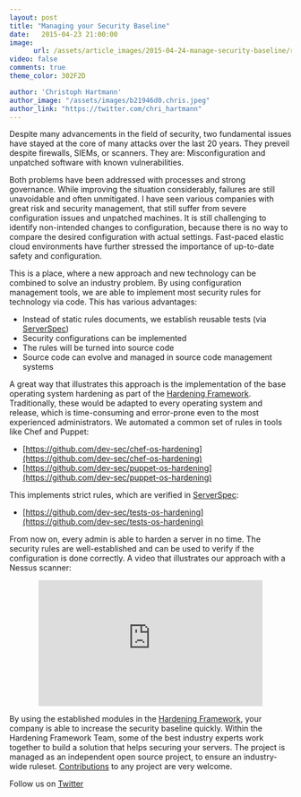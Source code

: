 ```yaml
---
layout: post
title: "Managing your Security Baseline"
date:   2015-04-23 21:00:00
image:
      url: /assets/article_images/2015-04-24-manage-security-baseline/rain.jpg
video: false
comments: true
theme_color: 302F2D

author: 'Christoph Hartmann'
author_image: "/assets/images/b21946d0.chris.jpeg"
author_link: "https://twitter.com/chri_hartmann"
---
```


Despite many advancements in the field of security, two fundamental issues have stayed at the core of many attacks over the last 20 years. They preveil despite firewalls, SIEMs, or scanners. They are: Misconfiguration and unpatched software with known vulnerabilities.

Both problems have been addressed with processes and strong governance. While improving the situation considerably, failures are still unavoidable and often unmitigated. I have seen various companies with great risk and security management, that still suffer from severe configuration issues and unpatched machines. It is still challenging to identify non-intended changes to configuration, because there is no way to compare the desired configuration with actual settings. Fast-paced elastic cloud environments have further stressed the importance of up-to-date safety and configuration.

This is a place, where a new approach and new technology can be combined to solve an industry problem. By using configuration management tools, we are able to implement most security rules for technology via code. This has various advantages:

- Instead of static rules documents, we establish reusable tests (via [ServerSpec](http://serverspec.org/))
- Security configurations can be implemented
- The rules will be turned into source code
- Source code can evolve and managed in source code management systems

A great way that illustrates this approach is the implementation of the base operating system hardening as part of the [Hardening Framework](http://dev-sec.io/). Traditionally, these would be adapted to every operating system and release, which is time-consuming and error-prone even to the most experienced administrators. We automated a common set of rules in tools like Chef and Puppet:

- [https://github.com/dev-sec/chef-os-hardening](https://github.com/dev-sec/chef-os-hardening)
- [https://github.com/dev-sec/puppet-os-hardening](https://github.com/dev-sec/puppet-os-hardening)

This implements strict rules, which are verified in [ServerSpec](http://serverspec.org/):

- [https://github.com/dev-sec/tests-os-hardening](https://github.com/dev-sec/tests-os-hardening)

From now on, every admin is able to harden a server in no time. The security rules are well-established and can be used to verify if the configuration is done correctly. A video that illustrates our approach with a Nessus scanner:

<p style="text-align:center">
<iframe src="https://player.vimeo.com/video/106808139?color=ff0179" width="400" height="225" frameborder="0" webkitallowfullscreen mozallowfullscreen allowfullscreen></iframe>
</p>

By using the established modules in the [Hardening Framework](http://dev-sec.io/), your company is able to increase the security baseline quickly. Within the Hardening Framework Team, some of the best industry experts work together to build a solution that helps securing your servers. The project is managed as an independent open source project, to ensure an industry-wide ruleset. [Contributions](https://github.com/dev-sec) to any project are very welcome. 

Follow us on [Twitter](https://twitter.com/hardening_io)

